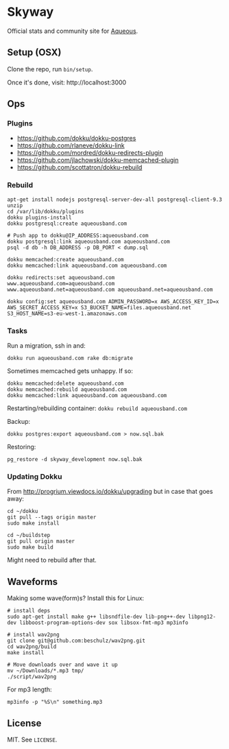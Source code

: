 # Skyway

Official stats and community site for [Aqueous](https://aqueousband.com/).

## Setup (OSX)

Clone the repo, run `bin/setup`.

Once it's done, visit: http://localhost:3000

## Ops

### Plugins

* https://github.com/dokku/dokku-postgres
* https://github.com/rlaneve/dokku-link
* https://github.com/mordred/dokku-redirects-plugin
* https://github.com/jlachowski/dokku-memcached-plugin
* https://github.com/scottatron/dokku-rebuild

### Rebuild

```
apt-get install nodejs postgresql-server-dev-all postgresql-client-9.3 unzip
cd /var/lib/dokku/plugins
dokku plugins-install
dokku postgresql:create aqueousband.com

# Push app to dokku@IP_ADDRESS:aqueousband.com
dokku postgresql:link aqueousband.com aqueousband.com
psql -d db -h DB_ADDRESS -p DB_PORT < dump.sql

dokku memcached:create aqueousband.com
dokku memcached:link aqueousband.com aqueousband.com

dokku redirects:set aqueousband.com www.aqueousband.com=aqueousband.com www.aqueousband.net=aqueousband.com aqueousband.net=aqueousband.com

dokku config:set aqueousband.com ADMIN_PASSWORD=x AWS_ACCESS_KEY_ID=x AWS_SECRET_ACCESS_KEY=x S3_BUCKET_NAME=files.aqueousband.net S3_HOST_NAME=s3-eu-west-1.amazonaws.com
```

### Tasks

Run a migration, ssh in and:

```
dokku run aqueousband.com rake db:migrate
```

Sometimes memcached gets unhappy. If so:

```
dokku memcached:delete aqueousband.com
dokku memcached:rebuild aqueousband.com
dokku memcached:link aqueousband.com aqueousband.com
```

Restarting/rebuilding container: `dokku rebuild aqueousband.com`

Backup:

```
dokku postgres:export aqueousband.com > now.sql.bak
```

Restoring:

```
pg_restore -d skyway_development now.sql.bak
```

### Updating Dokku

From http://progrium.viewdocs.io/dokku/upgrading but in case that goes away:

```
cd ~/dokku
git pull --tags origin master
sudo make install

cd ~/buildstep
git pull origin master
sudo make build
```

Might need to rebuild after that.

## Waveforms

Making some wave(form)s? Install this for Linux:

```
# install deps
sudo apt-get install make g++ libsndfile-dev lib-png++-dev libpng12-dev libboost-program-options-dev sox libsox-fmt-mp3 mp3info

# install wav2png
git clone git@github.com:beschulz/wav2png.git
cd wav2png/build
make install

# Move downloads over and wave it up
mv ~/Downloads/*.mp3 tmp/
./script/wav2png
```

For mp3 length:

```
mp3info -p "%S\n" something.mp3
```

## License

MIT. See `LICENSE`.
